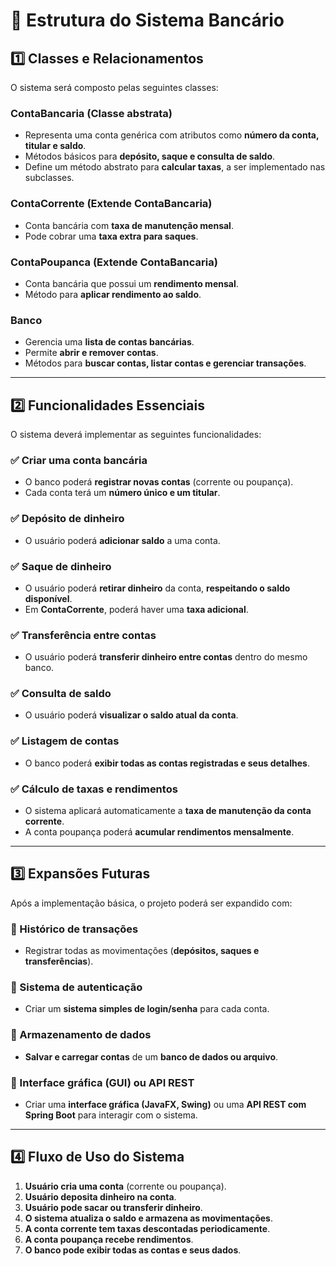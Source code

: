 # 📌 Estrutura do Sistema Bancário

## 1️⃣ Classes e Relacionamentos

O sistema será composto pelas seguintes classes:

### ContaBancaria (Classe abstrata)
- Representa uma conta genérica com atributos como **número da conta, titular e saldo**.
- Métodos básicos para **depósito, saque e consulta de saldo**.
- Define um método abstrato para **calcular taxas**, a ser implementado nas subclasses.

### ContaCorrente (Extende ContaBancaria)
- Conta bancária com **taxa de manutenção mensal**.
- Pode cobrar uma **taxa extra para saques**.

### ContaPoupanca (Extende ContaBancaria)
- Conta bancária que possui um **rendimento mensal**.
- Método para **aplicar rendimento ao saldo**.

### Banco
- Gerencia uma **lista de contas bancárias**.
- Permite **abrir e remover contas**.
- Métodos para **buscar contas, listar contas e gerenciar transações**.

---

## 2️⃣ Funcionalidades Essenciais

O sistema deverá implementar as seguintes funcionalidades:

### ✅ Criar uma conta bancária
- O banco poderá **registrar novas contas** (corrente ou poupança).
- Cada conta terá um **número único e um titular**.

### ✅ Depósito de dinheiro
- O usuário poderá **adicionar saldo** a uma conta.

### ✅ Saque de dinheiro
- O usuário poderá **retirar dinheiro** da conta, **respeitando o saldo disponível**.
- Em **ContaCorrente**, poderá haver uma **taxa adicional**.

### ✅ Transferência entre contas
- O usuário poderá **transferir dinheiro entre contas** dentro do mesmo banco.

### ✅ Consulta de saldo
- O usuário poderá **visualizar o saldo atual da conta**.

### ✅ Listagem de contas
- O banco poderá **exibir todas as contas registradas e seus detalhes**.

### ✅ Cálculo de taxas e rendimentos
- O sistema aplicará automaticamente a **taxa de manutenção da conta corrente**.
- A conta poupança poderá **acumular rendimentos mensalmente**.

---

## 3️⃣ Expansões Futuras

Após a implementação básica, o projeto poderá ser expandido com:

### 🔹 Histórico de transações
- Registrar todas as movimentações (**depósitos, saques e transferências**).

### 🔹 Sistema de autenticação
- Criar um **sistema simples de login/senha** para cada conta.

### 🔹 Armazenamento de dados
- **Salvar e carregar contas** de um **banco de dados ou arquivo**.

### 🔹 Interface gráfica (GUI) ou API REST
- Criar uma **interface gráfica (JavaFX, Swing)** ou uma **API REST com Spring Boot** para interagir com o sistema.

---

## 4️⃣ Fluxo de Uso do Sistema

1. **Usuário cria uma conta** (corrente ou poupança).
2. **Usuário deposita dinheiro na conta**.
3. **Usuário pode sacar ou transferir dinheiro**.
4. **O sistema atualiza o saldo e armazena as movimentações**.
5. **A conta corrente tem taxas descontadas periodicamente**.
6. **A conta poupança recebe rendimentos**.
7. **O banco pode exibir todas as contas e seus dados**.
